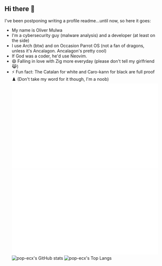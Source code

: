 ## Hi there 👋
I've been postponing writing a profile readme...until now, so here it goes:

- My name is Oliver Mulwa
- I'm a cybersecurity guy (malware analysis) and a developer (at least on the side)
- I use Arch (btw) and on Occasion Parrot OS (not a fan of dragons, unless it's Ancalagon. Ancalagon's pretty cool)
- If God was a coder, he'd use Neovim.
- 😄 Falling in love with Zig more everyday (please don't tell my girlfriend 😹)
- ⚡ Fun fact: The Catalan for white and Caro-kann for black are full proof ♟️ (Don't take my word for it though, I'm a noob)
![](https://raw.githubusercontent.com/pop-ecx/github-stats/master/generated/overview.svg#gh-dark-mode-only)
![](https://raw.githubusercontent.com/pop-ecx/github-stats/master/generated/languages.svg#gh-dark-mode-only)
![pop-ecx's GitHub stats](https://github-readme-stats.vercel.app/api?username=pop-ecx&theme=tokyonight)
![pop-ecx's Top Langs](https://github-readme-stats.vercel.app/api/top-langs/?username=pop-ecx&hide=javascript,css,scss,html&theme=tokyonight)
